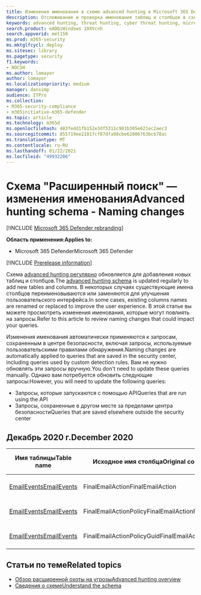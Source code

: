 ```yaml
---
title: Изменения именования в схеме advanced hunting в Microsoft 365 Defender
description: Отслеживание и проверка именования таблиц и столбцов в схеме расширенных поисков
keywords: advanced hunting, threat hunting, cyber threat hunting, microsoft threat protection, microsoft 365, mtp, m365, search, query, telemetry, schema reference, kusto, table, data, naming changes, rename, Microsoft Threat Protection
search.product: eADQiWindows 10XVcnh
search.appverid: met150
ms.prod: m365-security
ms.mktglfcycl: deploy
ms.sitesec: library
ms.pagetype: security
f1.keywords:
- NOCSH
ms.author: lomayor
author: lomayor
ms.localizationpriority: medium
manager: dansimp
audience: ITPro
ms.collection:
- M365-security-compliance
- m365initiative-m365-defender
ms.topic: article
ms.technology: m365d
ms.openlocfilehash: 483fedd1fb152e3df5311c981b305e621ec2aec3
ms.sourcegitcommit: 855719ee21017cf87dfa98cbe62806763bcb78ac
ms.translationtype: MT
ms.contentlocale: ru-RU
ms.lasthandoff: 01/22/2021
ms.locfileid: "49932206"
---
```

# <a name="advanced-hunting-schema---naming-changes"></a><span data-ttu-id="be90a-104">Схема "Расширенный поиск" — изменения именования</span><span class="sxs-lookup"><span data-stu-id="be90a-104">Advanced hunting schema - Naming changes</span></span>

[!INCLUDE [Microsoft 365 Defender rebranding](../includes/microsoft-defender.md)]


<span data-ttu-id="be90a-105">**Область применения:**</span><span class="sxs-lookup"><span data-stu-id="be90a-105">**Applies to:**</span></span>
- <span data-ttu-id="be90a-106">Microsoft 365 Defender</span><span class="sxs-lookup"><span data-stu-id="be90a-106">Microsoft 365 Defender</span></span>

[!INCLUDE [Prerelease information](../includes/prerelease.md)]

<span data-ttu-id="be90a-107">Схема [advanced hunting регулярно](advanced-hunting-schema-tables.md) обновляется для добавления новых таблиц и столбцов.</span><span class="sxs-lookup"><span data-stu-id="be90a-107">The [advanced hunting schema](advanced-hunting-schema-tables.md) is updated regularly to add new tables and columns.</span></span> <span data-ttu-id="be90a-108">В некоторых случаях существующие имена столбцов переименовываются или заменяются для улучшения пользовательского интерфейса.</span><span class="sxs-lookup"><span data-stu-id="be90a-108">In some cases, existing columns names are renamed or replaced to improve the user experience.</span></span> <span data-ttu-id="be90a-109">В этой статье вы можете просмотреть изменения именования, которые могут повлиять на запросы.</span><span class="sxs-lookup"><span data-stu-id="be90a-109">Refer to this article to review naming changes that could impact your queries.</span></span>

<span data-ttu-id="be90a-110">Изменения именования автоматически применяются к запросам, сохраненным в центре безопасности, включая запросы, используемые пользовательскими правилами обнаружения.</span><span class="sxs-lookup"><span data-stu-id="be90a-110">Naming changes are automatically applied to queries that are saved in the security center, including queries used by custom detection rules.</span></span> <span data-ttu-id="be90a-111">Вам не нужно обновлять эти запросы вручную.</span><span class="sxs-lookup"><span data-stu-id="be90a-111">You don't need to update these queries manually.</span></span> <span data-ttu-id="be90a-112">Однако вам потребуется обновить следующие запросы:</span><span class="sxs-lookup"><span data-stu-id="be90a-112">However, you will need to update the following queries:</span></span>
- <span data-ttu-id="be90a-113">Запросы, которые запускаются с помощью API</span><span class="sxs-lookup"><span data-stu-id="be90a-113">Queries that are run using the API</span></span>
- <span data-ttu-id="be90a-114">Запросы, сохраненные в другом месте за пределами центра безопасности</span><span class="sxs-lookup"><span data-stu-id="be90a-114">Queries that are saved elsewhere outside the security center</span></span>

## <a name="december-2020"></a><span data-ttu-id="be90a-115">Декабрь 2020 г.</span><span class="sxs-lookup"><span data-stu-id="be90a-115">December 2020</span></span>

| <span data-ttu-id="be90a-116">Имя таблицы</span><span class="sxs-lookup"><span data-stu-id="be90a-116">Table name</span></span> | <span data-ttu-id="be90a-117">Исходное имя столбца</span><span class="sxs-lookup"><span data-stu-id="be90a-117">Original column name</span></span> | <span data-ttu-id="be90a-118">Имя нового столбца</span><span class="sxs-lookup"><span data-stu-id="be90a-118">New column name</span></span> | <span data-ttu-id="be90a-119">Причина изменения</span><span class="sxs-lookup"><span data-stu-id="be90a-119">Reason for change</span></span>
|--|--|--|--|
| [<span data-ttu-id="be90a-120">EmailEvents</span><span class="sxs-lookup"><span data-stu-id="be90a-120">EmailEvents</span></span>](advanced-hunting-emailevents-table.md) | <span data-ttu-id="be90a-121">FinalEmailAction</span><span class="sxs-lookup"><span data-stu-id="be90a-121">FinalEmailAction</span></span> | <span data-ttu-id="be90a-122">EmailAction</span><span class="sxs-lookup"><span data-stu-id="be90a-122">EmailAction</span></span> | <span data-ttu-id="be90a-123">Отзывы пользователей</span><span class="sxs-lookup"><span data-stu-id="be90a-123">Customer feedback</span></span> |
| [<span data-ttu-id="be90a-124">EmailEvents</span><span class="sxs-lookup"><span data-stu-id="be90a-124">EmailEvents</span></span>](advanced-hunting-emailevents-table.md) | <span data-ttu-id="be90a-125">FinalEmailActionPolicy</span><span class="sxs-lookup"><span data-stu-id="be90a-125">FinalEmailActionPolicy</span></span> | <span data-ttu-id="be90a-126">EmailActionPolicy</span><span class="sxs-lookup"><span data-stu-id="be90a-126">EmailActionPolicy</span></span> | <span data-ttu-id="be90a-127">Отзывы пользователей</span><span class="sxs-lookup"><span data-stu-id="be90a-127">Customer feedback</span></span> |
| [<span data-ttu-id="be90a-128">EmailEvents</span><span class="sxs-lookup"><span data-stu-id="be90a-128">EmailEvents</span></span>](advanced-hunting-emailevents-table.md) | <span data-ttu-id="be90a-129">FinalEmailActionPolicyGuid</span><span class="sxs-lookup"><span data-stu-id="be90a-129">FinalEmailActionPolicyGuid</span></span> | <span data-ttu-id="be90a-130">EmailActionPolicyGuid</span><span class="sxs-lookup"><span data-stu-id="be90a-130">EmailActionPolicyGuid</span></span> | <span data-ttu-id="be90a-131">Отзывы пользователей</span><span class="sxs-lookup"><span data-stu-id="be90a-131">Customer feedback</span></span> |

## <a name="related-topics"></a><span data-ttu-id="be90a-132">Статьи по теме</span><span class="sxs-lookup"><span data-stu-id="be90a-132">Related topics</span></span>
- [<span data-ttu-id="be90a-133">Обзор расширенной охоты на угрозы</span><span class="sxs-lookup"><span data-stu-id="be90a-133">Advanced hunting overview</span></span>](advanced-hunting-overview.md)
- [<span data-ttu-id="be90a-134">Сведения о схеме</span><span class="sxs-lookup"><span data-stu-id="be90a-134">Understand the schema</span></span>](advanced-hunting-schema-tables.md)